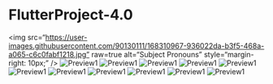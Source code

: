 # FlutterProject-4.0
<img
src=“https://user-images.githubusercontent.com/90130111/168310967-936022da-b3f5-468a-a065-c6c0fabf1218.jpg”
raw=true
alt=“Subject Pronouns”
style=“margin-right: 10px;”
/>
![Preview1](./assets/appImages/Screenshot_20220513_130459.jpg)
![Preview1](./assets/appImages/Screenshot_20220513_130513.jpg)
![Preview1](./assets/appImages/Screenshot_20220513_130459.jpg)
![Preview1](./assets/appImages/Screenshot_20220513_130531.jpg)
![Preview1](./assets/appImages/Screenshot_20220513_130545.jpg)
![Preview1](./assets/appImages/Screenshot_20220513_130559.jpg)
![Preview1](./assets/appImages/Screenshot_20220513_130618.jpg)
![Preview1](./assets/appImages/Screenshot_20220513_130633.jpg)
![Preview1](./assets/appImages/Screenshot_20220513_130644.jpg)
![Preview1](./assets/appImages/Screenshot_20220513_130713.jpg)
![Preview1](./assets/appImages/Screenshot_20220513_130750.jpg)
